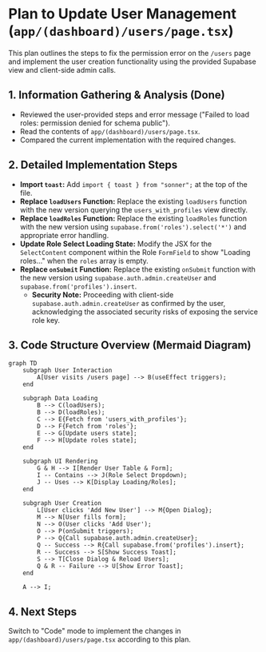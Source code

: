 # Plan to Update User Management (`app/(dashboard)/users/page.tsx`)

This plan outlines the steps to fix the permission error on the `/users` page and implement the user creation functionality using the provided Supabase view and client-side admin calls.

## 1. Information Gathering & Analysis (Done)

*   Reviewed the user-provided steps and error message ("Failed to load roles: permission denied for schema public").
*   Read the contents of `app/(dashboard)/users/page.tsx`.
*   Compared the current implementation with the required changes.

## 2. Detailed Implementation Steps

*   **Import `toast`:** Add `import { toast } from "sonner";` at the top of the file.
*   **Replace `loadUsers` Function:** Replace the existing `loadUsers` function with the new version querying the `users_with_profiles` view directly.
*   **Replace `loadRoles` Function:** Replace the existing `loadRoles` function with the new version using `supabase.from('roles').select('*')` and appropriate error handling.
*   **Update Role Select Loading State:** Modify the JSX for the `SelectContent` component within the Role `FormField` to show "Loading roles..." when the `roles` array is empty.
*   **Replace `onSubmit` Function:** Replace the existing `onSubmit` function with the new version using `supabase.auth.admin.createUser` and `supabase.from('profiles').insert`.
    *   **Security Note:** Proceeding with client-side `supabase.auth.admin.createUser` as confirmed by the user, acknowledging the associated security risks of exposing the service role key.

## 3. Code Structure Overview (Mermaid Diagram)

```mermaid
graph TD
    subgraph User Interaction
        A[User visits /users page] --> B(useEffect triggers);
    end

    subgraph Data Loading
        B --> C(loadUsers);
        B --> D(loadRoles);
        C --> E{Fetch from 'users_with_profiles'};
        D --> F{Fetch from 'roles'};
        E --> G[Update users state];
        F --> H[Update roles state];
    end

    subgraph UI Rendering
        G & H --> I[Render User Table & Form];
        I -- Contains --> J(Role Select Dropdown);
        J -- Uses --> K[Display Loading/Roles];
    end

    subgraph User Creation
        L[User clicks 'Add New User'] --> M{Open Dialog};
        M --> N[User fills form];
        N --> O(User clicks 'Add User');
        O --> P(onSubmit triggers);
        P --> Q{Call supabase.auth.admin.createUser};
        Q -- Success --> R{Call supabase.from('profiles').insert};
        R -- Success --> S[Show Success Toast];
        S --> T[Close Dialog & Reload Users];
        Q & R -- Failure --> U[Show Error Toast];
    end

    A --> I;
```

## 4. Next Steps

Switch to "Code" mode to implement the changes in `app/(dashboard)/users/page.tsx` according to this plan.